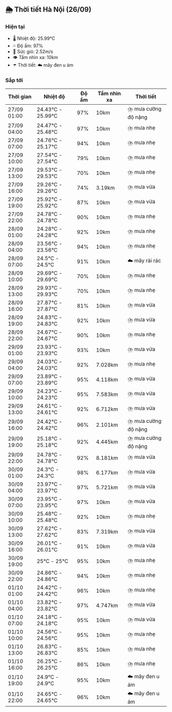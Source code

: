 ## 🌦️ Thời tiết Hà Nội (26/09)

### Hiện tại

- 🌡️ Nhiệt độ: 25.99℃
- 💦 Độ ẩm: 97%
- 💨 Sức gió: 2.52m/s
- 👁️ Tầm nhìn xa: 10km
- ☂️ Thời tiết: ☁️ mây đen u ám

### Sắp tới

| Thời gian | Nhiệt độ | Độ ẩm | Tầm nhìn xa | Thời tiết |
| --- | --- | --- | --- | --- |
| 27/09 01:00 | 24.43℃ - 25.99℃ | 97% | 10km | ⛈️ mưa cường độ nặng |
| 27/09 04:00 | 24.47℃ - 25.48℃ | 97% | 10km | ⛈️ mưa nhẹ |
| 27/09 07:00 | 24.76℃ - 25.17℃ | 94% | 10km | ⛈️ mưa nhẹ |
| 27/09 10:00 | 27.54℃ - 27.54℃ | 79% | 10km | ⛈️ mưa nhẹ |
| 27/09 13:00 | 29.53℃ - 29.53℃ | 70% | 10km | ⛈️ mưa nhẹ |
| 27/09 16:00 | 29.26℃ - 29.26℃ | 74% | 3.19km | ⛈️ mưa vừa |
| 27/09 19:00 | 25.92℃ - 25.92℃ | 87% | 10km | ⛈️ mưa vừa |
| 27/09 22:00 | 24.78℃ - 24.78℃ | 90% | 10km | ⛈️ mưa nhẹ |
| 28/09 01:00 | 24.28℃ - 24.28℃ | 92% | 10km | ⛈️ mưa nhẹ |
| 28/09 04:00 | 23.56℃ - 23.56℃ | 94% | 10km | ⛈️ mưa nhẹ |
| 28/09 07:00 | 24.5℃ - 24.5℃ | 91% | 10km | ☁️ mây rải rác |
| 28/09 10:00 | 29.69℃ - 29.69℃ | 70% | 10km | ⛈️ mưa nhẹ |
| 28/09 13:00 | 29.93℃ - 29.93℃ | 70% | 10km | ⛈️ mưa nhẹ |
| 28/09 16:00 | 27.87℃ - 27.87℃ | 81% | 10km | ⛈️ mưa vừa |
| 28/09 19:00 | 24.83℃ - 24.83℃ | 92% | 10km | ⛈️ mưa vừa |
| 28/09 22:00 | 24.67℃ - 24.67℃ | 90% | 10km | ⛈️ mưa nhẹ |
| 29/09 01:00 | 23.93℃ - 23.93℃ | 93% | 10km | ⛈️ mưa vừa |
| 29/09 04:00 | 24.03℃ - 24.03℃ | 92% | 7.028km | ⛈️ mưa nhẹ |
| 29/09 07:00 | 23.89℃ - 23.89℃ | 95% | 4.118km | ⛈️ mưa vừa |
| 29/09 10:00 | 24.23℃ - 24.23℃ | 95% | 7.583km | ⛈️ mưa vừa |
| 29/09 13:00 | 24.61℃ - 24.61℃ | 92% | 6.712km | ⛈️ mưa vừa |
| 29/09 16:00 | 24.42℃ - 24.42℃ | 96% | 2.101km | ⛈️ mưa cường độ nặng |
| 29/09 19:00 | 25.18℃ - 25.18℃ | 92% | 4.445km | ⛈️ mưa cường độ nặng |
| 29/09 22:00 | 24.78℃ - 24.78℃ | 92% | 8.181km | ⛈️ mưa vừa |
| 30/09 01:00 | 24.3℃ - 24.3℃ | 98% | 6.177km | ⛈️ mưa vừa |
| 30/09 04:00 | 23.97℃ - 23.97℃ | 97% | 5.721km | ⛈️ mưa vừa |
| 30/09 07:00 | 23.95℃ - 23.95℃ | 97% | 10km | ⛈️ mưa vừa |
| 30/09 10:00 | 25.48℃ - 25.48℃ | 92% | 10km | ⛈️ mưa nhẹ |
| 30/09 13:00 | 27.62℃ - 27.62℃ | 83% | 7.319km | ⛈️ mưa vừa |
| 30/09 16:00 | 26.01℃ - 26.01℃ | 91% | 10km | ⛈️ mưa vừa |
| 30/09 19:00 | 25℃ - 25℃ | 95% | 10km | ⛈️ mưa nhẹ |
| 30/09 22:00 | 24.86℃ - 24.86℃ | 94% | 10km | ⛈️ mưa nhẹ |
| 01/10 01:00 | 24.42℃ - 24.42℃ | 96% | 10km | ⛈️ mưa nhẹ |
| 01/10 04:00 | 23.82℃ - 23.82℃ | 97% | 4.747km | ⛈️ mưa vừa |
| 01/10 07:00 | 24.18℃ - 24.18℃ | 95% | 10km | ⛈️ mưa vừa |
| 01/10 10:00 | 24.56℃ - 24.56℃ | 95% | 10km | ⛈️ mưa nhẹ |
| 01/10 13:00 | 26.83℃ - 26.83℃ | 85% | 10km | ⛈️ mưa nhẹ |
| 01/10 16:00 | 26.25℃ - 26.25℃ | 86% | 10km | ⛈️ mưa nhẹ |
| 01/10 19:00 | 24.9℃ - 24.9℃ | 95% | 10km | ☁️ mây đen u ám |
| 01/10 22:00 | 24.65℃ - 24.65℃ | 96% | 10km | ☁️ mây đen u ám |
